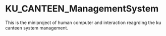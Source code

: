 # KU_CANTEEN_ManagementSystem
This is the miniproject of human computer and interaction reagrding the ku canteen system management.
